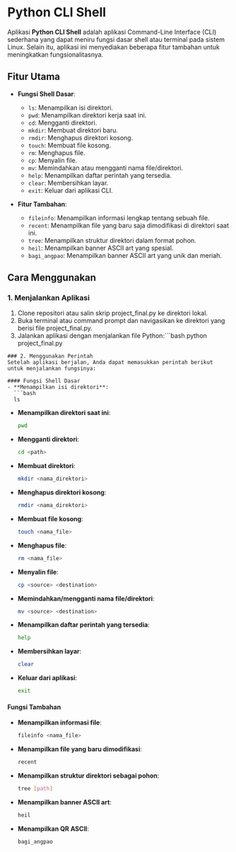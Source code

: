 # Python CLI Shell

Aplikasi **Python CLI Shell** adalah aplikasi Command-Line Interface (CLI) sederhana yang dapat meniru fungsi dasar shell atau terminal pada sistem Linux. Selain itu, aplikasi ini menyediakan beberapa fitur tambahan untuk meningkatkan fungsionalitasnya.

## Fitur Utama

- **Fungsi Shell Dasar**:
  - `ls`: Menampilkan isi direktori.
  - `pwd`: Menampilkan direktori kerja saat ini.
  - `cd`: Mengganti direktori.
  - `mkdir`: Membuat direktori baru.
  - `rmdir`: Menghapus direktori kosong.
  - `touch`: Membuat file kosong.
  - `rm`: Menghapus file.
  - `cp`: Menyalin file.
  - `mv`: Memindahkan atau mengganti nama file/direktori.
  - `help`: Menampilkan daftar perintah yang tersedia.
  - `clear`: Membersihkan layar.
  - `exit`: Keluar dari aplikasi CLI.

- **Fitur Tambahan**:
  - `fileinfo`: Menampilkan informasi lengkap tentang sebuah file.
  - `recent`: Menampilkan file yang baru saja dimodifikasi di direktori saat ini.
  - `tree`: Menampilkan struktur direktori dalam format pohon.
  - `heil`: Menampilkan banner ASCII art yang spesial.
  - `bagi_angpao`: Menampilkan banner ASCII art yang unik dan meriah.

## Cara Menggunakan

### 1. Menjalankan Aplikasi
1. Clone repositori atau salin skrip project_final.py ke direktori lokal.
2. Buka terminal atau command prompt dan navigasikan ke direktori yang berisi file project_final.py.
3. Jalankan aplikasi dengan menjalankan file Python:```bash
python project_final.py
```
### 2. Menggunakan Perintah
Setelah aplikasi berjalan, Anda dapat memasukkan perintah berikut untuk menjalankan fungsinya:

#### Fungsi Shell Dasar
- **Menampilkan isi direktori**:
  ```bash
  ls
  ```
- **Menampilkan direktori saat ini**:
  ```bash
  pwd
  ```
- **Mengganti direktori**:
  ```bash
  cd <path>
  ```
- **Membuat direktori**:
  ```bash
  mkdir <nama_direktori>
  ```
- **Menghapus direktori kosong**:
  ```bash
  rmdir <nama_direktori>
  ```
- **Membuat file kosong**:
  ```bash
  touch <nama_file>
  ```
- **Menghapus file**:
  ```bash
  rm <nama_file>
  ```
- **Menyalin file**:
  ```bash
  cp <source> <destination>
  ```
- **Memindahkan/mengganti nama file/direktori**:
  ```bash
  mv <source> <destination>
  ```
- **Menampilkan daftar perintah yang tersedia**:
  ```bash
  help
  ```
- **Membersihkan layar**:
  ```bash
  clear
  ```
- **Keluar dari aplikasi**:
  ```bash
  exit
  ```

#### Fungsi Tambahan
- **Menampilkan informasi file**:
  ```bash
  fileinfo <nama_file>
  ```
- **Menampilkan file yang baru dimodifikasi**:
  ```bash
  recent
  ```
- **Menampilkan struktur direktori sebagai pohon**:
  ```bash
  tree [path]
  ```
- **Menampilkan banner ASCII art**:
  ```bash
  heil
  ```
- **Menampilkan QR ASCII**:
  ```bash
  bagi_angpao
  ```